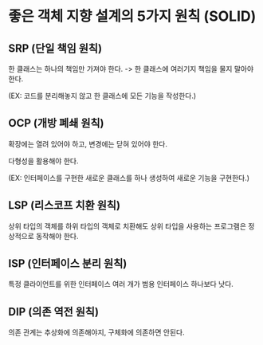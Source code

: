 # 좋은 객체 지향 설계의 5가지 원칙 (SOLID)

## SRP (단일 책임 원칙)
한 클래스는 하나의 책임만 가져야 한다.
-> 한 클래스에 여러기지 책임을 물지 말아야 한다.

(EX: 코드를 분리해놓지 않고 한 클래스에 모든 기능을 작성한다.)

## OCP (개방 폐쇄 원칙)
확장에는 열려 있어야 하고, 변경에는 닫혀 있어야 한다.

다형성을 활용해야 한다.

(EX: 인터페이스를 구현한 새로운 클래스를 하나 생성하여 새로운 기능을 구현한다.)


## LSP (리스코프 치환 원칙)
상위 타입의 객체를 하위 타입의 객체로 치환해도 상위 타입을 사용하는 프로그램은 정상적으로 동작해야 한다.

## ISP (인터페이스 분리 원칙)
특정 클라이언트를 위한 인터페이스 여러 개가 범용 인터페이스 하나보다 낫다.

## DIP (의존 역전 원칙)
의존 관계는 추상화에 의존해야지, 구체화에 의존하면 안된다.

